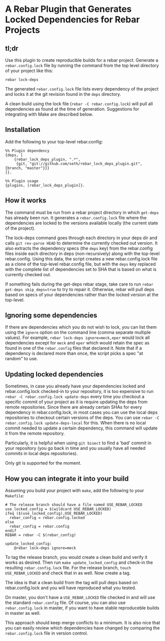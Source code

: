 # A Rebar Plugin that Generates Locked Dependencies for Rebar Projects #

## tl;dr ##

Use this plugin to create reproducible builds for a rebar
project. Generate a `rebar.config.lock` file by running the command
from the top level directory of your project like this:

    rebar lock-deps

The generated `rebar.config.lock` file lists every dependency of the
project and locks it at the git revision found in the `deps` directory.

A clean build using the lock file (`rebar -C rebar.config.lock`) will
pull all dependencies as found at the time of generation. Suggestions
for integrating with Make are described below.

## Installation ##

Add the following to your top-level rebar.config:

    %% Plugin dependency
    {deps, [
    	{rebar_lock_deps_plugin, ".*",
         {git, "git://github.com/seth/rebar_lock_deps_plugin.git", {branch, "master"}}}
    ]}.

    %% Plugin usage
    {plugins, [rebar_lock_deps_plugin]}.

## How it works ##

The command must be run from a rebar project directory in which
`get-deps` has already been run. It generates a `rebar.config.lock`
file where the dependencies are locked to the versions available
locally (the current state of the project).

The lock-deps command goes through each directory in your deps dir and
calls `git rev-parse HEAD` to determine the currently checked out
version. It also extracts the dependency specs (the `deps` key) from
the rebar.config files inside each directory in deps (non-recursively)
along with the top-level rebar.config. Using this data, the script
creates a new rebar.config.lock file as a clone of the top-level
rebar.config file, but with the `deps` key replaced with the complete
list of dependencies set to SHA that is based on
what is currently checked out.

If something fails during the get-deps rebar stage, take care to run
`rebar get-deps skip_deps=true` to try to repair it. Otherwise, rebar
will pull deps based on specs of your dependencies rather than the
locked version at the top-level.

## Ignoring some dependencies ##

If there are dependencies which you do not wish to lock, you can list
them using the `ignore` option on the command line (comma separate
multiple values).  For example, `rebar lock-deps ignore=meck,eper`
would lock all dependencies except for `meck` and `eper` which would
retain the spec as found in one of the `rebar.config` files that
declared it. Note that if a dependency is declared more than once, the
script picks a spec "at random" to use.

## Updating locked dependencies ##

Sometimes, in case you already have your dependencies locked and
rebar.config.lock checked-in to your repository,
it is too expensive to run `rebar -C rebar.config.lock update-deps`
every time you checkout a specific commit of your project
as it is require updating the deps from remote repositories.
Since there are already certain SHAs for every dependency
in rebar.config.lock, in most cases you can use the local
deps repositories to checkout certain versions of the deps.
You can use `rebar -C rebar.config.lock update-deps-local` for this.
When there is no local commit needed to update a certain dependency,
this command will update it from the remote repository.

Particularly, it is helpful when using `git bisect` to find a 'bad' commit
in your repository (you go back in time and you usually have all needed commits
in local deps repositories).

Only git is supported for the moment.

## How you can integrate it into your build ##

Assuming you build your project with `make`, add the following to your
`Makefile`:

    # The release branch should have a file named USE_REBAR_LOCKED
    use_locked_config = $(wildcard USE_REBAR_LOCKED)
    ifeq ($(use_locked_config),USE_REBAR_LOCKED)
      rebar_config = rebar.config.locked
    else
      rebar_config = rebar.config
    endif
    REBAR = rebar -C $(rebar_config)

    update_locked_config:
    	@rebar lock-deps ignore=meck

To tag the release branch, you would create a clean build and verify
it works as desired. Then run `make update_locked_config` and check-in
the resulting `rebar.config.lock` file. For the release branch, `touch
USE_REBAR_LOCKED` and check that in as well. Now create a tag.

The idea is that a clean build from the tag will pull deps based on
rebar.config.lock and you will have reproduced what you tested.

On master, you don't have a `USE_REBAR_LOCKED` file checked in and will
use the standard `rebar.config` file. Of course, you can also use
`rebar.config.lock` in master, if you want to have stable reproduceble
builds in master as well.

This approach should keep merge conflicts to a minimum. It is also
nice that you can easily review which dependencies have changed by
comparing the `rebar.config.lock` file in version control.

